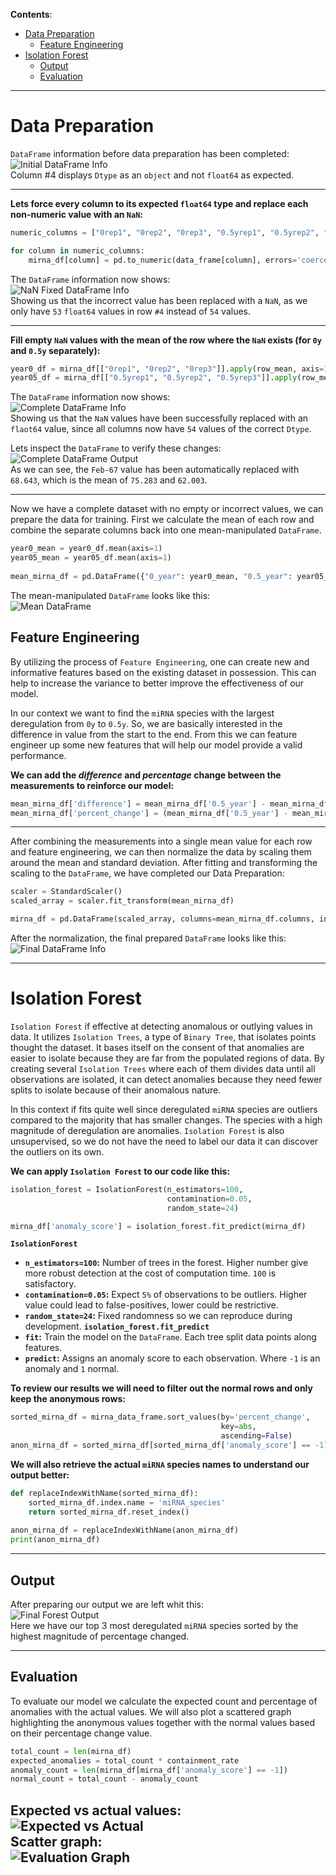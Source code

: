 **Contents**:
- [Data Preparation](#Data-Preparation)
	- [Feature Engineering](#Feature-Engineering)
- [Isolation Forest](#Isolation-Forest)
	- [Output](#Output)
	- [Evaluation](#Evaluation)
---
# Data Preparation
`DataFrame` information before data preparation has been completed:
\
![Initial DataFrame Info](attachments/initial_dataframe.png)
\
Column #4 displays `Dtype` as an `object` and not `float64` as expected.

---
**Lets force every column to its expected `float64` type and replace each non-numeric value with an `NaN`:**
```Python
numeric_columns = ["0rep1", "0rep2", "0rep3", "0.5yrep1", "0.5yrep2", "0.5yrep3"]

for column in numeric_columns:
	mirna_df[column] = pd.to_numeric(data_frame[column], errors='coerce')
```

The `DataFrame` information now shows:
\
![NaN Fixed DataFrame Info](attachments/nan_fixed_dataframe.png)
\
Showing us that the incorrect value has been replaced with a `NaN`, as we only have `53` `float64` values in row `#4` instead of `54` values.

---
**Fill empty `NaN` values with the mean of the row where the `NaN` exists (for `0y` and `0.5y` separately):**
```Python
year0_df = mirna_df[["0rep1", "0rep2", "0rep3"]].apply(row_mean, axis=1)
year05_df = mirna_df[["0.5yrep1", "0.5yrep2", "0.5yrep3"]].apply(row_mean, axis=1)
```

The `DataFrame` information now shows:
\
![Complete DataFrame Info](attachments/complete_dataframe.png)
\
Showing us that the `NaN` values have been successfully replaced with an `flaot64` value, since all columns now have `54` values of the correct `Dtype`.
  
Lets inspect the `DataFrame` to verify these changes:
\
![Complete DataFrame Output](attachments/complete_dataframe_output.png)
\
As we can see, the `Feb-67` value has been automatically replaced with `68.643`, which is the mean of `75.283` and `62.003`.

---
Now we have a complete dataset with no empty or incorrect values, we can prepare the data for training. First we calculate the mean of each row and combine the separate columns back into one mean-manipulated `DataFrame`. 
```Python
year0_mean = year0_df.mean(axis=1)
year05_mean = year05_df.mean(axis=1)
 
mean_mirna_df = pd.DataFrame({"0_year": year0_mean, "0.5_year": year05_mean})
```

The mean-manipulated `DataFrame` looks like this:
\
![Mean DataFrame](attachments/mean_dataframe.png)

## Feature Engineering
By utilizing the process of `Feature Engineering`, one can create new and informative features based on the existing dataset in possession. This can help to increase the variance to better improve the effectiveness of our model.

In our context we want to find the `miRNA` species with the largest deregulation from `0y` to `0.5y`. So, we are basically interested in the difference in value from the start to the end. From this we can feature engineer up some new features that will help our model provide a valid performance. 

**We can add the *difference* and *percentage* change between the measurements to reinforce our model:**
```Python
mean_mirna_df['difference'] = mean_mirna_df['0.5_year'] - mean_mirna_df['0_year']
mean_mirna_df['percent_change'] = (mean_mirna_df['0.5_year'] - mean_mirna_df['0_year']) / mean_mirna_df['0_year'] * 100
```

---

After combining the measurements into a single mean value for each row and feature engineering, we can then normalize the data by scaling them around the mean and standard deviation. After fitting and transforming the scaling to the `DataFrame`, we have completed our Data Preparation:
```Python
scaler = StandardScaler()
scaled_array = scaler.fit_transform(mean_mirna_df)

mirna_df = pd.DataFrame(scaled_array, columns=mean_mirna_df.columns, index=mean_mirna_df.index)
```

After the normalization, the final prepared `DataFrame` looks like this:
\
![Final DataFrame Info](attachments/final_dataframe.png)

---
# Isolation Forest
`Isolation Forest` if effective at detecting anomalous or outlying values in data. It utilizes `Isolation Trees`, a type of `Binary Tree`, that isolates points thought the dataset. It bases itself on the consent of that anomalies are easier to isolate because they are far from the populated regions of data. By creating several `Isolation Trees` where each of them divides data until all observations are isolated, it can detect anomalies because they need fewer splits to isolate because of their anomalous nature.

In this context if fits quite well since deregulated `miRNA` species are outliers compared to the majority that has smaller changes. The species with a high magnitude of deregulation are anomalies. `Isolation Forest` is also unsupervised, so we do not have the need to label our data it can discover the outliers on its own.

**We can apply `Isolation Forest` to our code like this:**
```Python
isolation_forest = IsolationForest(n_estimators=100, 
								   contamination=0.05, 
								   random_state=24)

mirna_df['anomaly_score'] = isolation_forest.fit_predict(mirna_df)
```
**`IsolationForest`**
- **`n_estimators=100`:** Number of trees in the forest. Higher number give more robust detection at the cost of computation time. `100` is satisfactory.
- **`contamination=0.05`:** Expect `5%` of observations to be outliers. Higher value could lead to false-positives, lower could be restrictive.
- **`random_state=24`:** Fixed randomness so we can reproduce during development.
**`isolation_forest.fit_predict`**
- **`fit`:** Train the model on the `DataFrame`. Each tree split data points along features.
- **`predict`:** Assigns an anomaly score to each observation. Where `-1` is an anomaly and `1` normal.

**To review our results we will need to filter out the normal rows and only keep the anonymous rows:**
```Python
sorted_mirna_df = mirna_data_frame.sort_values(by='percent_change', 
											   key=abs, 
											   ascending=False)
anon_mirna_df = sorted_mirna_df[sorted_mirna_df['anomaly_score'] == -1]
```

**We will also retrieve the actual `miRNA` species names to understand our output better:**
```Python
def replaceIndexWithName(sorted_mirna_df):
    sorted_mirna_df.index.name = 'miRNA_species'
    return sorted_mirna_df.reset_index()
    
anon_mirna_df = replaceIndexWithName(anon_mirna_df)
print(anon_mirna_df)
```
---
## Output
After preparing our output we are left whit this:
\
![Final Forest Output](attachments/final_forest_output.png)
\
Here we have our top 3 most deregulated `miRNA` species sorted by the highest magnitude of percentage changed.

---
## Evaluation
To evaluate our model we calculate the expected count and percentage of anomalies with the actual values. We will also plot a scattered graph highlighting the anonymous values together with the normal values based on their percentage change value.
```Python
total_count = len(mirna_df)
expected_anomalies = total_count * containment_rate
anomaly_count = len(mirna_df[mirna_df['anomaly_score'] == -1])
normal_count = total_count - anomaly_count
```
**Expected vs actual values:**
\
![Expected vs Actual](attachments/expected_vs_actual.png)
\
**Scatter graph:**
\
![Evaluation Graph](attachments/evaluation_graph.png)
---